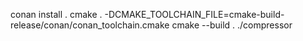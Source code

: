conan install .
cmake . -DCMAKE_TOOLCHAIN_FILE=cmake-build-release/conan/conan_toolchain.cmake
cmake --build .
./compressor
